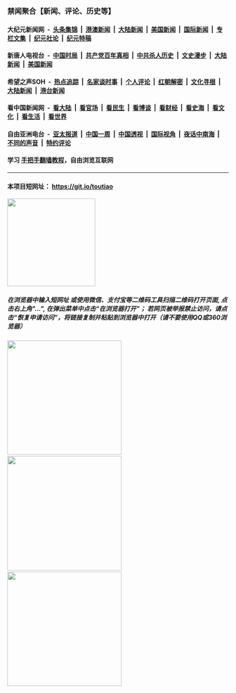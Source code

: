 ### 禁闻聚合【新闻、评论、历史等】

#### 大纪元新闻网 &nbsp;-&nbsp; [头条集锦](indexes/E头条集锦.md?t=02231502) &nbsp;|&nbsp; [港澳新闻](indexes/E港澳新闻.md?t=02231502)  &nbsp;|&nbsp; [大陆新闻](indexes/E大陆新闻.md?t=02231502) &nbsp;|&nbsp; [美国新闻](indexes/E美国新闻.md?t=02231502) &nbsp;|&nbsp; [国际新闻](indexes/E国际新闻.md?t=02231502) &nbsp;|&nbsp; [专栏文集](indexes/E专栏文集.md?t=02231502) &nbsp;|&nbsp; [纪元社论](indexes/E纪元社论.md?t=02231502) &nbsp;|&nbsp; [纪元特稿](indexes/E纪元特稿.md?t=02231502) 

#### 新唐人电视台 &nbsp;-&nbsp; [中国时局](indexes/N中国时局.md?t=02231502) &nbsp;|&nbsp; [共产党百年真相](indexes/N共产党百年真相.md?t=02231502) &nbsp;|&nbsp; [中共杀人历史](indexes/N中共杀人历史.md?t=02231502) &nbsp;|&nbsp; [文史漫步](indexes/N文史漫步.md?t=02231502) &nbsp;|&nbsp; [大陆新闻](indexes/N大陆新闻.md?t=02231502) &nbsp;|&nbsp; [美国新闻](indexes/N美国新闻.md?t=02231502)

#### 希望之声SOH &nbsp;-&nbsp; [热点追踪](indexes/H热点追踪.md?t=02231502) &nbsp;|&nbsp; [名家谈时事](indexes/H名家谈时事.md?t=02231502) &nbsp;|&nbsp; [个人评论](indexes/H个人评论.md?t=02231502)  &nbsp;|&nbsp; [红朝解密](indexes/H红朝解密.md?t=02231502) &nbsp;|&nbsp; [文化寻根](indexes/H文化寻根.md?t=02231502) &nbsp;|&nbsp; [大陆新闻](indexes/H大陆新闻.md?t=02231502) &nbsp;|&nbsp; [港台新闻](indexes/H港台新闻.md?t=02231502)

#### 看中国新闻网 &nbsp;-&nbsp; [看大陆](indexes/S看大陆.md?t=02231502) &nbsp;|&nbsp; [看官场](indexes/S看官场.md?t=02231502) &nbsp;|&nbsp; [看民生](indexes/S看民生.md?t=02231502)  &nbsp;|&nbsp; [看博谈](indexes/S看博谈.md?t=02231502) &nbsp;|&nbsp; [看财经](indexes/S看财经.md?t=02231502) &nbsp;|&nbsp; [看史海](indexes/S看史海.md?t=02231502) &nbsp;|&nbsp; [看文化](indexes/S看文化.md?t=02231502) &nbsp;|&nbsp; [看生活](indexes/S看生活.md?t=02231502) &nbsp;|&nbsp; [看世界](indexes/S看世界.md?t=02231502)

#### 自由亚洲电台 &nbsp;-&nbsp; [亚太报道](indexes/R亚太报道.md?t=02231502) &nbsp;|&nbsp; [中国一周](indexes/R中国一周.md?t=02231502) &nbsp;|&nbsp; [中国透视](indexes/R中国透视.md?t=02231502)  &nbsp;|&nbsp; [国际视角](indexes/R国际视角.md?t=02231502) &nbsp;|&nbsp; [夜话中南海](indexes/R夜话中南海.md?t=02231502) &nbsp;|&nbsp; [不同的声音](indexes/R不同的声音.md?t=02231502) &nbsp;|&nbsp; [特约评论](indexes/R特约评论.md?t=02231502)

#### 学习 [手把手翻墙教程](https://github.com/gfw-breaker/guides/wiki)，自由浏览互联网

----

#### 本项目短网址： https://git.io/toutiao
<img src="https://raw.githubusercontent.com/gfw-breaker/banned-news/master/scripts/img/qr.png" width="200px"/>  

##### 在浏览器中输入短网址 或使用微信、支付宝等二维码工具扫描二维码打开页面, 点击右上角"...", 在弹出菜单中点击“在浏览器打开”； 若网页被举报禁止访问，请点击“恢复申请访问”，将链接复制并粘贴到浏览器中打开（请不要使用QQ或360浏览器）

<img src="https://raw.githubusercontent.com/gfw-breaker/banned-news/master/scripts/img/1.png" width="260px"/> &nbsp; <img src="https://raw.githubusercontent.com/gfw-breaker/banned-news/master/scripts/img/2.png" width="260px"/> &nbsp; <img src="https://raw.githubusercontent.com/gfw-breaker/banned-news/master/scripts/img/3.png" width="260px"/>
